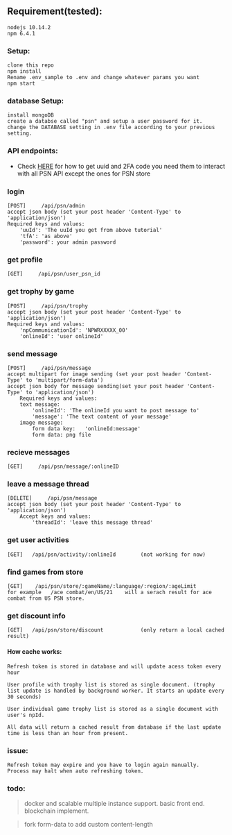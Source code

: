 

## Requirement(tested):

    nodejs 10.14.2
    npm 6.4.1


### Setup:
    clone this repo
    npm install
    Rename .env_sample to .env and change whatever params you want
    npm start


### database Setup:
    install mongoDB
    create a databse called "psn" and setup a user password for it.
    change the DATABASE setting in .env file according to your previous setting.

### API endpoints:
*  Check [HERE](https://tusticles.com/psn-php/first_login.html) for how to get uuid and 2FA code you need them to interact with all PSN API except the ones for PSN store


### **login** 
    [POST]     /api/psn/admin
    accept json body (set your post header 'Content-Type' to 'application/json')
    Required keys and values: 
        'uuId': 'The uuId you get from above tutorial'
        'tfA': 'as above'
        'password': your admin password 


### **get profile**                    
    [GET]     /api/psn/user_psn_id


### **get trophy by game** 
    [POST]     /api/psn/trophy
    accept json body (set your post header 'Content-Type' to 'application/json')
    Required keys and values:  
        'npCommunicationId': 'NPWRXXXXX_00'
        'onlineId': 'user onlineId'


### **send message** 
    [POST]     /api/psn/message
    accept multipart for image sending (set your post header 'Content-Type' to 'multipart/form-data')
    accept json body for message sending(set your post header 'Content-Type' to 'application/json')
        Required keys and values:  
        text message:
            'onlineId': 'The onlineId you want to post message to'
            'message': 'The text content of your message'
        image message:
            form data key:   'onlineId:message'
            form data: png file 


### **recieve messages**                    
    [GET]     /api/psn/message/:onlineID


### **leave a message thread**                    
    [DELETE]     /api/psn/message
    accept json body (set your post header 'Content-Type' to 'application/json')
        Accept keys and values:  
            'threadId': 'leave this message thread' 


### **get user activities**                    
    [GET]   /api/psn/activity/:onlineId        (not working for now)


### **find games from store**                    
    [GET]    /api/psn/store/:gameName/:language/:region/:ageLimit
    for example   /ace combat/en/US/21    will a serach result for ace combat from US PSN store.        


### **get discount info**
    [GET]   /api/psn/store/discount            (only return a local cached result)



#### **How cache works:**
    Refresh token is stored in database and will update acess token every hour

    User profile with trophy list is stored as single document. (trophy list update is handled by background worker. It starts an update every 30 seconds)

    User individual game trophy list is stored as a single document with user's npId.
    
    All data will return a cached result from database if the last update time is less than an hour from present.


### **issue**:
    Refresh token may expire and you have to login again manually.
    Process may halt when auto refreshing token.


### todo:
> docker and scalable multiple instance support.
> basic front end.
> blockchain implement.

> fork form-data to add custom content-length

